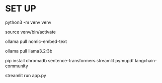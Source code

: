 # SET UP

python3 -m venv venv

source venv/bin/activate

ollama pull nomic-embed-text

ollama pull llama3.2:3b

pip install chromadb sentence-transformers streamlit pymupdf langchain-community

streamlit run app.py
